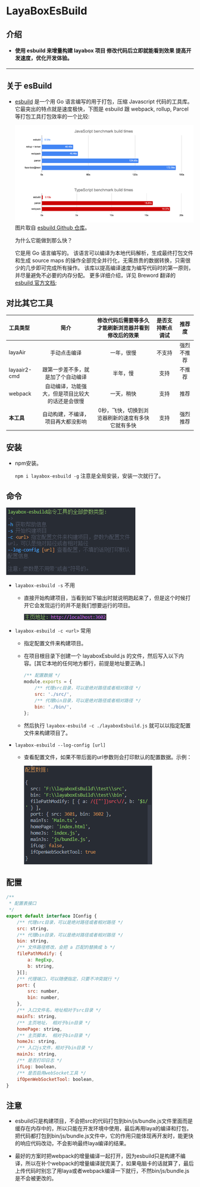 # LayaBoxEsBuild

##  介绍

- #### 使用 esbuild 来增量构建 layabox 项目 修改代码后立即就能看到效果 提高开发速度，优化开发体验。

----------

## 关于 esBuild
- <a href="https://github.com/evanw/esbuild/">esbuild</a> 是一个用 Go 语言编写的用于打包，压缩 Javascript 代码的工具库。它最突出的特点就是速度极快，下图是 esbuild 跟 webpack, rollup, Parcel 等打包工具打包效率的一个比较:

  <img src="./res/contrast.png">
  图片取自 <a href="https://github.com/evanw/esbuild/">esbuild Github 仓库</a>。
  
  为什么它能做到那么快？
  
    它是用 Go 语言编写的。
    该语言可以编译为本地代码解析，生成最终打包文件和生成 source maps 的操作全部完全并行化，无需昂贵的数据转换，只需很少的几步即可完成所有操作。
    该库以提高编译速度为编写代码时的第一原则，并尽量避免不必要的内存分配。
    更多详细介绍，详见 Breword 翻译的 <a href="https://www.breword.com/evanw-esbuild">esbuild 官方文档</a>;

## 对比其它工具

| 工具类型     |                       简介                       | 修改代码后需要等多久才能刷新浏览器并看到修改后的效果 | 是否支持断点调试 |   推荐度   |
| :----------- | :----------------------------------------------: | :--------------------------------------------------: | :--------------: | :--------: |
| layaAir      |                   手动点击编译                   |                      一年，很慢                      |      不支持      | 强烈不推荐 |
| layaair2-cmd |        跟第一步差不多，就是加了个自动编译        |                       半年，慢                       |       支持       |   不推荐   |
| webpack      | 自动编译，功能强大，但是项目比较大的话还是会很慢 |                      一天，稍快                      |       支持       |    推荐    |
| **本工具**   |        自动构建，不编译，项目再大都没影响        |  0秒，飞快，切换到浏览器刷新的速度有多快它就有多快   |       支持       |  强烈推荐  |

## 安装

- npm安装。

    `npm i layabox-esbuild -g` 注意是全局安装，安装一次就行了。

## 命令

  <img src="./res/order.png">

- `layabox-esbuild -s` 不用

    - 直接开始构建项目，当看到如下输出时就说明跑起来了，但是这个时候打开它会发现运行的并不是我们想要运行的项目。

        <img src="./res/home.png">

- `layabox-esbuild -c <url>` 常用
    - 指定配置文件来构建项目。
    - 在项目根目录下创建一个 layaboxEsbuild.js 的文件，然后写入以下内容。[其它本地的任何地方都行，前提是地址要正确。]

        ``` javascript
        /** 配置数据 */
        module.exports = {
            /** 代理src目录，可以是绝对路径或者相对路径 */
            src: './src/',
            /** 代理bin目录，可以是绝对路径或者相对路径 */
            bin: './bin/',
        };
        ```
    - 然后执行 `layabox-esbuild -c ./layaboxEsbuild.js` 就可以以指定配置文件来构建项目了。
  
- `layabox-esbuild --log-config [url]`
    - 查看配置文件，如果不带后面的url参数则会打印默认的配置数据。示例：

        <img src="./res/config.png">

## 配置

``` javascript
/**
 * 配置表接口
 */
export default interface IConfig {
    /** 代理src目录，可以是绝对路径或者相对路径 */
    src: string,
    /** 代理bin目录，可以是绝对路径或者相对路径 */
    bin: string,
    /** 文件路径修改，会把 a 匹配的替换成 b */
    filePathModify: {
        a: RegExp,
        b: string,
    }[];
    /** 代理端口，可以随便指定，只要不冲突就行 */
    port: {
        src: number,
        bin: number,
    },
    /** 入口文件名，地址相对于src目录 */
    mainTs: string,
    /** 主页地址， 相对于bin目录 */
    homePage: string,
    /** 主页脚本， 相对于bin目录 */
    homeJs: string,
    /** 入口js文件，相对于bin目录 */
    mainJs: string,
    /** 是否打印日志 */
    ifLog: boolean,
    /** 是否启用webSocket工具 */
    ifOpenWebSocketTool: boolean,
}
```

## 注意

- esbuild只是构建项目，不会把src的代码打包到bin/js/bundle.js文件里面而是缓存在内存中的，所以只能在开发环境中使用，最后再用laya的编译和打包，把代码都打包到bin/js/bundle.js文件中，它的作用只能体现再开发时，能更快的响应代码改动，不会影响最终laya编译的结果。

- 最好的方案时把webpack的增量编译一起打开，因为esbuild只是构建不编译，所以在补个webpack的增量编译就完美了，如果电脑卡的话就算了，最后上传代码时别忘了用laya或者webpack编译一下就行，不然bin/js/bundle.js是不会被更改的。